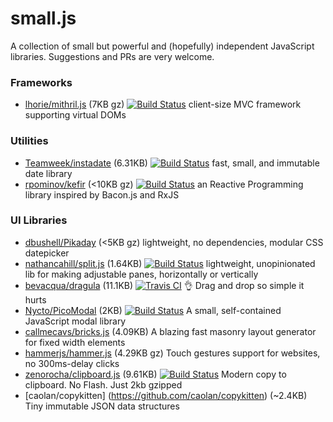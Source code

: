 # small.js
A collection of small but powerful and (hopefully) independent JavaScript libraries. Suggestions and PRs are very welcome.


### Frameworks

* [lhorie/mithril.js](https://github.com/lhorie/mithril.js) (7KB gz) [![Build Status](https://travis-ci.org/lhorie/mithril.js.svg?branch=master)](https://travis-ci.org/lhorie/mithril.js) client-size MVC framework supporting virtual DOMs

### Utilities

* [Teamweek/instadate](https://github.com/Teamweek/instadate) (6.31KB) [![Build Status](https://travis-ci.org/Teamweek/instadate.svg?branch=master)](https://travis-ci.org/Teamweek/instadate) fast, small, and immutable date library
* [rpominov/kefir](https://github.com/rpominov/kefir) (<10KB gz) [![Build Status](https://travis-ci.org/rpominov/kefir.svg?branch=master)](https://travis-ci.org/rpominov/kefir) an Reactive Programming library inspired by Bacon.js and RxJS

### UI Libraries

* [dbushell/Pikaday](https://github.com/dbushell/Pikaday) (<5KB gz)  lightweight, no dependencies, modular CSS datepicker 
* [nathancahill/split.js](https://github.com/nathancahill/split.js) (1.64KB) [![Build Status](https://travis-ci.org/nathancahill/Split.js.svg?branch=v0.4.4)](https://travis-ci.org/nathancahill/Split.js) lightweight, unopinionated lib for making adjustable panes, horizontally or vertically
* [bevacqua/dragula](https://github.com/bevacqua/dragula) (11.1KB) [![Travis CI](https://travis-ci.org/bevacqua/dragula.svg)](https://travis-ci.org/bevacqua/dragula) :ok_hand: Drag and drop so simple it hurts
* [Nycto/PicoModal](https://github.com/Nycto/PicoModal) (2KB) [![Build Status](https://secure.travis-ci.org/Nycto/PicoModal.png?branch=master)](http://travis-ci.org/Nycto/PicoModal) A small, self-contained JavaScript modal library
* [callmecavs/bricks.js](https://github.com/callmecavs/bricks.js) (4.09KB)  A blazing fast masonry layout generator for fixed width elements
* [hammerjs/hammer.js](https://github.com/hammerjs/hammer.js) (4.29KB gz) Touch gestures support for websites, no 300ms-delay clicks
* [zenorocha/clipboard.js](https://github.com/zenorocha/clipboard.js) (9.61KB) [![Build Status](http://img.shields.io/travis/zenorocha/clipboard.js/master.svg?style=flat)](https://travis-ci.org/zenorocha/clipboard.js) Modern copy to clipboard. No Flash. Just 2kb gzipped
* [caolan/copykitten] (https://github.com/caolan/copykitten) (~2.4KB) Tiny immutable JSON data structures
